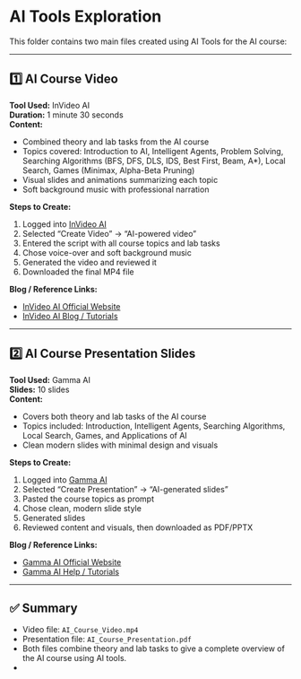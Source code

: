 
# AI Tools Exploration

This folder contains two main files created using AI Tools for the AI course:

---

## 1️⃣ AI Course Video

**Tool Used:** InVideo AI  
**Duration:** 1 minute 30 seconds  
**Content:**  
- Combined theory and lab tasks from the AI course  
- Topics covered: Introduction to AI, Intelligent Agents, Problem Solving, Searching Algorithms (BFS, DFS, DLS, IDS, Best First, Beam, A*), Local Search, Games (Minimax, Alpha-Beta Pruning)  
- Visual slides and animations summarizing each topic  
- Soft background music with professional narration

**Steps to Create:**  
1. Logged into [InVideo AI](https://invideo.io/)  
2. Selected “Create Video” → “AI-powered video”  
3. Entered the script with all course topics and lab tasks  
4. Chose voice-over and soft background music  
5. Generated the video and reviewed it  
6. Downloaded the final MP4 file

**Blog / Reference Links:**  
- [InVideo AI Official Website](https://invideo.io/)  
- [InVideo AI Blog / Tutorials](https://invideo.io/blog/)

---

## 2️⃣ AI Course Presentation Slides

**Tool Used:** Gamma AI  
**Slides:** 10 slides  
**Content:**  
- Covers both theory and lab tasks of the AI course  
- Topics included: Introduction, Intelligent Agents, Searching Algorithms, Local Search, Games, and Applications of AI  
- Clean modern slides with minimal design and visuals

**Steps to Create:**  
1. Logged into [Gamma AI](https://gamma.app/)  
2. Selected “Create Presentation” → “AI-generated slides”  
3. Pasted the course topics as prompt  
4. Chose clean, modern slide style  
5. Generated slides  
6. Reviewed content and visuals, then downloaded as PDF/PPTX

**Blog / Reference Links:**  
- [Gamma AI Official Website](https://gamma.app/)  
- [Gamma AI Help / Tutorials](https://gamma.app/help)

---

## ✅ Summary

- Video file: `AI_Course_Video.mp4`  
- Presentation file: `AI_Course_Presentation.pdf`
- Both files combine theory and lab tasks to give a complete overview of the AI course using AI tools.
-
